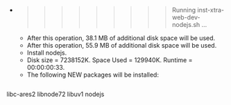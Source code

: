 * >>>>>>>>> Running inst-xtra-web-dev-nodejs.sh ...
  * After this operation, 38.1 MB of additional disk space will be used.
  * After this operation, 55.9 MB of additional disk space will be used.
  * Install nodejs.
  * Disk size = 7238152K. Space Used = 129940K. Runtime = 00:00:00:33.
  * The following NEW packages will be installed:
  ```bash
libc-ares2 libnode72 libuv1 nodejs
  ```
